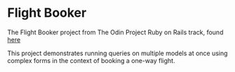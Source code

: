 # Flight Booker

The Flight Booker project from The Odin Project Ruby on Rails track, found [here](https://www.theodinproject.com/lessons/ruby-on-rails-flight-booker)

This project demonstrates running queries on multiple models at once using complex forms in the context of booking a one-way flight.
